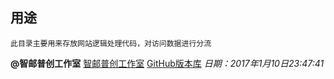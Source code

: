## 用途
```
此目录主要用来存放网站逻辑处理代码，对访问数据进行分流
```



**@智邮普创工作室**
[智邮普创工作室](http://www.xupt.org)
[GitHub版本库](https://github.com/ZypcGroup)
*日期：2017年1月10日23:47:41*